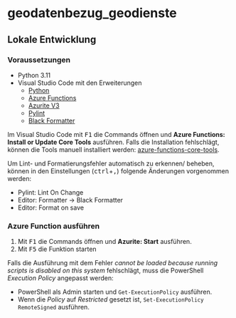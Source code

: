 # geodatenbezug_geodienste

## Lokale Entwicklung

### Voraussetzungen

-   Python 3.11
-   Visual Studio Code mit den Erweiterungen
    -   [Python](https://marketplace.visualstudio.com/items?itemName=ms-python.python)
    -   [Azure Functions](https://marketplace.visualstudio.com/items?itemName=ms-azuretools.vscode-azurefunctions)
    -   [Azurite V3](https://marketplace.visualstudio.com/items?itemName=Azurite.azurite)
    -   [Pylint](https://marketplace.visualstudio.com/items?itemName=ms-python.pylint)
    -   [Black Formatter](https://marketplace.visualstudio.com/items?itemName=ms-python.black-formatter)

Im Visual Studio Code mit <kbd>F1</kbd> die Commands öffnen und **Azure Functions: Install or Update Core Tools** ausführen. Falls die Installation fehlschlägt, können die Tools manuell installiert werden: [azure-functions-core-tools](https://github.com/Azure/azure-functions-core-tools).

Um Lint- und Formatierungsfehler automatisch zu erkennen/ beheben, können in den Einstellungen (<kbd>ctrl</kbd>+<kbd>,</kbd>) folgende Änderungen vorgenommen werden:

-   Pylint: Lint On Change
-   Editor: Formatter &rarr; Black Formatter
-   Editor: Format on save

### Azure Function ausführen

1. Mit <kbd>F1</kbd> die Commands öffnen und **Azurite: Start** ausführen.
2. Mit <kbd>F5</kbd> die Funktion starten

Falls die Ausführung mit dem Fehler _cannot be loaded because running scripts is disabled on this system_ fehlschlägt, muss die PowerShell _Execution Policy_ angepasst werden:

-   PowerShell als Admin starten und `Get-ExecutionPolicy` ausführen.
-   Wenn die _Policy_ auf _Restricted_ gesetzt ist, `Set-ExecutionPolicy RemoteSigned` ausführen.
